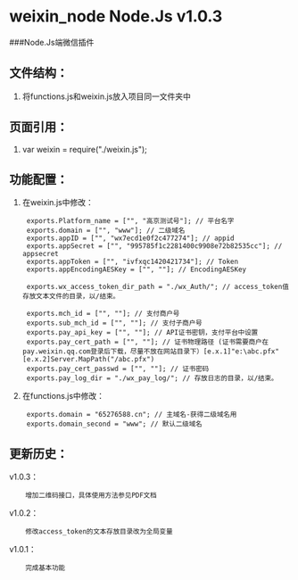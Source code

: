 # weixin_node Node.Js v1.0.3
###Node.Js端微信插件

文件结构：
-------------
1. 将functions.js和weixin.js放入项目同一文件夹中

页面引用：
-------------
1. var weixin = require("./weixin.js"); 

功能配置：
--------------

1. 在weixin.js中修改：

		exports.Platform_name = ["", "高京测试号"]; // 平台名字
		exports.domain = ["", "www"]; // 二级域名
		exports.appID = ["", "wx7ecd1e0f2c477274"]; // appid
		exports.appSecret = ["", "995785f1c2281400c9908e72b82535cc"]; // appsecret
		exports.appToken = ["", "ivfxqc1420421734"]; // Token
		exports.appEncodingAESKey = ["", ""]; // EncodingAESKey

		exports.wx_access_token_dir_path = "./wx_Auth/"; // access_token值存放文本文件的目录，以/结束。

		exports.mch_id = ["", ""]; // 支付商户号
		exports.sub_mch_id = ["", ""]; // 支付子商户号
		exports.pay_api_key = ["", ""]; // API证书密钥，支付平台中设置
		exports.pay_cert_path = ["", ""]; // 证书物理路径 (证书需要商户在pay.weixin.qq.com登录后下载，尽量不放在网站目录下）[e.x.1]"e:\abc.pfx" [e.x.2]Server.MapPath("/abc.pfx")
		exports.pay_cert_passwd = ["", ""]; // 证书密码
		exports.pay_log_dir = "./wx_pay_log/"; // 存放日志的目录，以/结束。

2. 在functions.js中修改：

		exports.domain = "65276588.cn"; // 主域名-获得二级域名用
		exports.domain_second = "www"; // 默认二级域名


更新历史：
--------------


v1.0.3：

		增加二维码接口，具体使用方法参见PDF文档


v1.0.2：

		修改access_token的文本存放目录改为全局变量


v1.0.1：

		完成基本功能